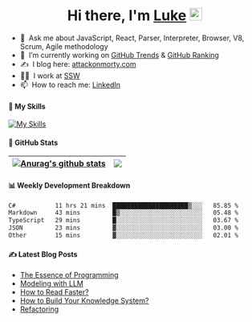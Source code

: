 <div align="center">
   <h1>Hi there, I'm <a href="https://www.linkedin.com/in/luke-mao/">Luke</a> <img src="https://media.giphy.com/media/hvRJCLFzcasrR4ia7z/giphy.gif" width="25px"> </h1>
</div>



- 💬 &nbsp;Ask me about JavaScript, React, Parser, Interpreter, Browser, V8, Scrum, Agile methodology 
- 🔭 &nbsp;I’m currently working on [GitHub Trends](https://www.github-trends.dev/) & [GitHub Ranking](https://www.github-ranking.dev/)
- ✍️ &nbsp;I blog here: [attackonmorty.com](https://www.attackonmorty.com/)
- 👨‍💻 &nbsp;I work at [SSW](https://ssw.com.au)
- 📫 &nbsp;How to reach me: [LinkedIn](https://www.linkedin.com/in/luke-mao/)

#### 🎨 My Skills

[![My Skills](https://skillicons.dev/icons?i=js,ts,cs,react,redux,remix,nextjs,gatsby,vue,graphql,tailwind,webpack,jest,express,nodejs,dotnet,docker,azure,bots,aws,github,vscode,rider&theme=light)](https://skillicons.dev)

#### 🐙 GitHub Stats

| <a href="https://github.com/anuraghazra/github-readme-stats"><img align="center" src="https://github-readme-stats.vercel.app/api?username=AttackOnMorty&show_icons=true&rank_icon=percentile&include_all_commits=true&theme=buefy&hide_border=true&hide_title=true" alt="Anurag's github stats" /></a> | <a href="https://github.com/anuraghazra/github-readme-stats"><img align="center" src="https://github-readme-stats.vercel.app/api/top-langs/?username=AttackOnMorty&layout=compact&theme=buefy&hide_border=true&hide_title=true" /></a> |
| ------------- | ------------- |

#### 📊 Weekly Development Breakdown
<!--START_SECTION:waka-->

```txt
C#           11 hrs 21 mins  █████████████████████▒░░░   85.85 %
Markdown     43 mins         █▒░░░░░░░░░░░░░░░░░░░░░░░   05.48 %
TypeScript   29 mins         █░░░░░░░░░░░░░░░░░░░░░░░░   03.67 %
JSON         23 mins         ▓░░░░░░░░░░░░░░░░░░░░░░░░   03.00 %
Other        15 mins         ▓░░░░░░░░░░░░░░░░░░░░░░░░   02.01 %
```

<!--END_SECTION:waka-->

#### ✍️ Latest Blog Posts
<!-- BLOG-POST-LIST:START -->
- [The Essence of Programming](https://www.attackonmorty.com/blog/the-essence-of-programming)
- [Modeling with LLM](https://www.attackonmorty.com/blog/modeling-with-llm)
- [How to Read Faster?](https://www.attackonmorty.com/blog/how-to-read-faster)
- [How to Build Your Knowledge System?](https://www.attackonmorty.com/blog/how-to-build-your-knowledge-system)
- [Refactoring](https://www.attackonmorty.com/blog/refactoring)
<!-- BLOG-POST-LIST:END -->
